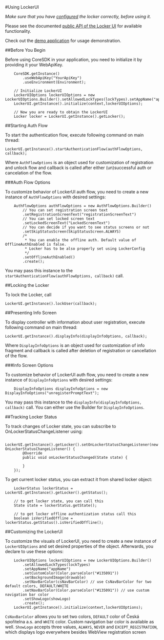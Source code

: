 #Using LockerUI

*Make sure that you have [configured](./configuration.md) the locker correctly, before using it.* 

Please see the documented [public API of the Locker UI](../lockerui/src/main/java/cz/csas/lockerui/LockerUI.java) for available functionality.

Check out the [demo application](https://github.com/Ceskasporitelna/csas-sdk-demo-droid) for usage demonstration.

##Before You Begin

Before using CoreSDK in your application, you need to initialize it by providing it your WebApiKey.

```
    CoreSDK.getInstance()
        .useWebApiKey("YourApiKey")
        .useEnvironment(Environment);
        
    // Initialize LockerUI
	LockerUIOptions lockerUIOptions = new LockerUIOptions.Builder().setAllowedLockTypes(lockTypes).setAppName("appName").create();
	LockerUI.getInstance().initialize(context,lockerUIOptions);
	
    // Now you are ready to obtain the LockerUI
    Locker locker = LockerUI.getInstance().getLocker();
```

##Starting Auth Flow

To start the authentication flow, execute following command on main thread:

```
LockerUI.getInstance().startAuthenticationFlow(authFlowOptions, callback);
```

Where `AuthFlowOptions` is an object used for customization of registration and unlock flow and callback is called after either (un)successful auth or cancelation of the flow.

###Auth Flow Options

To customize behavior of LockerUI auth flow, you need to create a new instance of `AuthFlowOptions` with desired settings:

```
	AuthFlowOptions authFlowOptions = new AuthFlowOptions.Builder()
		// You can set registration screen text
		.setRegistrationScreenText("registrationScreenText")
		// You can set locked screen text
		.setLockedScreenText("LockedScreenText")
		// You can decide if you want to see status screens or not
		.setSkipStatusScreen(SkipStatusScreen.ALWAYS)
		/* 
		 * You can enable the offline auth. Default value of OfflineAuthEnabled is false.
		 * Locker has to be also properly set using LockerConfig
		 */
		.setOfflineAuthEnabled()
		.create();
```

You may pass this instance to the `startAuthenticationFlow(authFlowOptions, callback)` call.

##Locking the Locker

To lock the Locker, call

```
LockerUI.getInstance().lockUser(callback);
```

##Presenting Info Screen

To display controller with information about user registration, execute following command on main thread:

```
LockerUI.getInstance().displayInfo(displayInfoOptions, callback);
```

Where  `DisplayInfoOptions` is an object used for customization of info fragment and callback is called after deletion of registration or cancellation of the flow.

###Info Screen Options

To customize behavior of LockerUI auth flow, you need to create a new instance of `DisplayInfoOptions` with desired settings:

```
	DisplayInfoOptions displayInfoOptions = new DisplayInfoOptions("unregisterPromptText");
```

You may pass this instance to the `displayInfo(displayInfoOptions, callback)` call.
You can either use the Builder for `DisplayInfoOptions`.

##Tracking Locker Status

To track changes of Locker state, you can subscribe to OnLockerStatusChangeListener using:

```
	LockerUI.getInstance().getLocker().setOnLockerStatusChangeListener(new OnLockerStatusChangeListener() {
		@Override
		public void onLockerStatusChanged(State state) {
			
		}
	});

```

To get current locker status, you can extract it from shared locker object:

```
	LockerStatus lockerStatus = LockerUI.getInstance().getLocker().getStatus();
	
	// to get locker state, you can call this
	State state = lockerStatus.getState();
	
	// to get locker offline authentization status call this
	boolean isVerifiedOffline = lockerStatus.getStatus().isVerifiedOffline();
```

##Customizing the LockerUI

To customize the visuals of LockerUI, you need to create a new instance of `LockerUIOptions` and set desired properties of the object. Afterwards, you declare to use these options:

```
	LockerUIOptions lockerUIOptions = new LockerUIOptions.Builder()
	    .setAllowedLockTypes(lockTypes)
	    .setAppName("appName")
	    .setCustomColor(Color.parseColor("#135091"))
	    .setBackgroundImage(drawable)
	    .setNavBarColor(csNavBarColor) // use CsNavBarColor for two default colors, DEFAULT/WHITE
	    .setNavBarColor(Color.parseColor("#135091")) // use custom navigation bar color
	    .setShowLogo(showLogo)
	    .create();
	LockerUI.getInstance().initialize(context,lockerUIOptions);
```

`CsNavBarColor` allows you to set two colors, `DEFAULT` color of Česká spořitelna a.s. and `WHITE` color. Custom navigation bar color is available as well.
`ShowLogo` accepts three values, `ALWAYS`, `NEVER` and `EXCEPT_REGISTRATION`, which displays logo everywhere besides WebView registration screen
